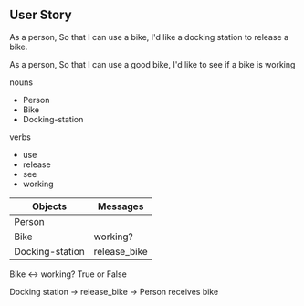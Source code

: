 ## User Story

As a person,
So that I can use a bike,
I'd like a docking station to release a bike.

As a person,
So that I can use a good bike,
I'd like to see if a bike is working

nouns
- Person
- Bike
- Docking-station

verbs
- use
- release
- see
- working

| Objects         | Messages     |
|-----------------|--------------|
| Person          |              |
| Bike            | working?     |
| Docking-station | release_bike |


Bike <-> working? True or False 

Docking station -> release_bike -> Person receives bike


